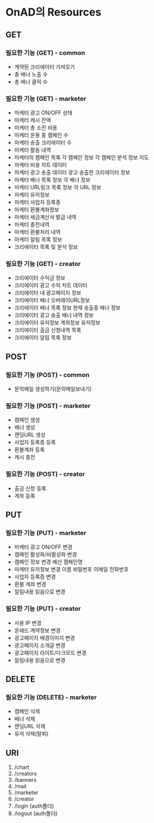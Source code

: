 # OnAD의 Resources

## GET

### 필요한 기능 (GET) - common

- 계약된 크리에이터 가져오기
- 총 배너 노출 수
- 총 배너 클릭 수

### 필요한 기능 (GET) - marketer

- 마케터 광고 ON/OFF 상태
- 마케터 캐시 잔액
- 마케터 총 소진 비용
- 마케터 운용 중 캠페인 수
- 마케터 송출 크리에이터 수
- 마케터 활동 내역
- 마케터의 캠페인 목록
  각 캠페인 정보
  각 캠페인 분석 정보
    지도
- 마케터 비용 차트 데이터
- 마케터 광고 송출 데이터
  광고 송출한 크리에이터 정보
- 마케터 배너 목록 정보
  각 배너 정보
- 마케터 URL링크 목록 정보
  각 URL 정보
- 마케터 유저정보
- 마케터 사업자 등록증
- 마케터 환불계좌정보
- 마케터 세금계산서 발급 내역
- 마케터 충전내역
- 마케터 환불처리 내역
- 마케터 알림 목록 정보
- 크리에이터 목록 및 분석 정보

### 필요한 기능 (GET) - creator

- 크리에이터 수익금 정보
- 크리에이터 광고 수익 차트 데이터
- 크리에이터 내 광고페이지 정보
- 크리에이터 배너 오버레이URL정보
- 크리에이터 배너 목록 정보
  현재 송출중 배너 정보
- 크리에이터 광고 송출 배너 내역 정보
- 크리에이터 유저정보
  계좌정보
  유저정보
- 크리에이터 출금 신청내역 목록
- 크리에이터 알림 목록 정보

## POST

### 필요한 기능 (POST) - common

- 문의메일 생성하기(문의메일보내기)

### 필요한 기능 (POST) - marketer

- 캠페인 생성
- 배너 생성
- 랜딩URL 생성
- 사업자 등록증 등록
- 환불계좌 등록
- 캐시 충전

### 필요한 기능 (POST) - creator

- 출금 신청 등록
- 계좌 등록

## PUT

### 필요한 기능 (PUT) - marketer

- 마케터 광고 ON/OFF 변경
- 캠페인 활성화/비활성화 변경
- 캠페인 정보 변경
  예산
  캠페인명
- 마케터 유저정보 변경
  이름
  비밀번호
  이메일
  전화번호
- 사업자 등록증 변경
- 환불 계좌 변경
- 알림내용 읽음으로 변경

### 필요한 기능 (PUT) - creator

- 사용 IP 변경
- 온애드 계약정보 변경
- 광고페이지 배경이미지 변경
- 광고페이지 소개글 변경
- 광고페이지 라이트/다크모드 변경
- 알림내용 읽음으로 변경

## DELETE

### 필요한 기능 (DELETE) - marketer

- 캠페인 삭제
- 배너 삭제
- 랜딩URL 삭제
- 유저 삭제(탈퇴)

## URI

1. /chart
2. /creators
3. /banners
4. /mail
5. /marketer
6. /creator
7. /login   (auth폴더)
8. /logout  (auth폴더)

